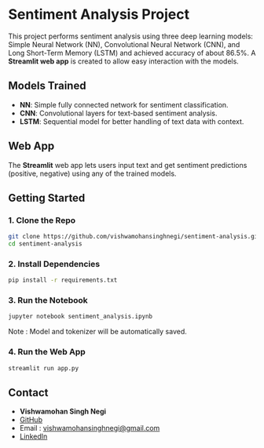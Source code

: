 # Sentiment Analysis Project

This project performs sentiment analysis using three deep learning models: Simple Neural Network (NN), Convolutional Neural Network (CNN), and Long Short-Term Memory (LSTM) and achieved accuracy of about 86.5%. A **Streamlit web app** is created to allow easy interaction with the models.

## Models Trained

- **NN**: Simple fully connected network for sentiment classification.
- **CNN**: Convolutional layers for text-based sentiment analysis.
- **LSTM**: Sequential model for better handling of text data with context.

## Web App

The **Streamlit** web app lets users input text and get sentiment predictions (positive, negative) using any of the trained models.

## Getting Started

### 1. Clone the Repo

```bash
git clone https://github.com/vishwamohansinghnegi/sentiment-analysis.git
cd sentiment-analysis
```

### 2. Install Dependencies

```bash
pip install -r requirements.txt
```

### 3. Run the Notebook

```bash
jupyter notebook sentiment_analysis.ipynb
```
Note : Model and tokenizer will be automatically saved.

### 4. Run the Web App

```bash
streamlit run app.py
```

## Contact

- **Vishwamohan Singh Negi**  
- [GitHub](https://github.com/vishwamohansinghnegi/password-strength-prediction)
- Email : vishwamohansinghnegi@gmail.com
- [LinkedIn](https://www.linkedin.com/in/vishwamohan-singh-negi-001b8a257/)
